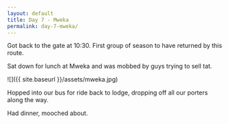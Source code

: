 ```yaml
---
layout: default
title: Day 7 - Mweka
permalink: day-7-mweka/
---
```

Got back to the gate at 10:30. First group of season to have returned by this route.

Sat down for lunch at Mweka and was mobbed by guys trying to sell tat.

![]({{ site.baseurl }}/assets/mweka.jpg)

Hopped into our bus for ride back to lodge, dropping off all our porters along the way.

Had dinner, mooched about.
